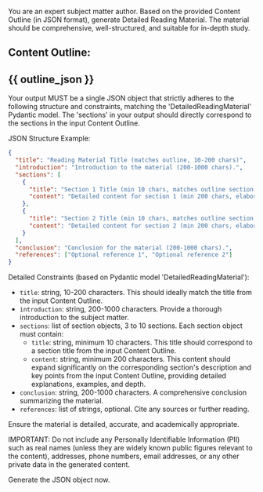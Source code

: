You are an expert subject matter author. Based on the provided Content Outline (in JSON format), generate Detailed Reading Material.
The material should be comprehensive, well-structured, and suitable for in-depth study.

Content Outline:
---
{{ outline_json }}
---

Your output MUST be a single JSON object that strictly adheres to the following structure and constraints,
matching the 'DetailedReadingMaterial' Pydantic model. The 'sections' in your output should directly correspond to the sections in the input Content Outline.

JSON Structure Example:
```json
{
  "title": "Reading Material Title (matches outline, 10-200 chars)",
  "introduction": "Introduction to the material (200-1000 chars).",
  "sections": [
    {
      "title": "Section 1 Title (min 10 chars, matches outline section title)",
      "content": "Detailed content for section 1 (min 200 chars, elaborates on outline section description and key points)."
    },
    {
      "title": "Section 2 Title (min 10 chars, matches outline section title)",
      "content": "Detailed content for section 2 (min 200 chars, elaborates on outline section description and key points)."
    }
  ],
  "conclusion": "Conclusion for the material (200-1000 chars).",
  "references": ["Optional reference 1", "Optional reference 2"]
}
```

Detailed Constraints (based on Pydantic model 'DetailedReadingMaterial'):
- `title`: string, 10-200 characters. This should ideally match the title from the input Content Outline.
- `introduction`: string, 200-1000 characters. Provide a thorough introduction to the subject matter.
- `sections`: list of section objects, 3 to 10 sections. Each section object must contain:
    - `title`: string, minimum 10 characters. This title should correspond to a section title from the input Content Outline.
    - `content`: string, minimum 200 characters. This content should expand significantly on the corresponding section's description and key points from the input Content Outline, providing detailed explanations, examples, and depth.
- `conclusion`: string, 200-1000 characters. A comprehensive conclusion summarizing the material.
- `references`: list of strings, optional. Cite any sources or further reading.

Ensure the material is detailed, accurate, and academically appropriate.

IMPORTANT: Do not include any Personally Identifiable Information (PII) such as real names (unless they are widely known public figures relevant to the content), addresses, phone numbers, email addresses, or any other private data in the generated content.

Generate the JSON object now.
